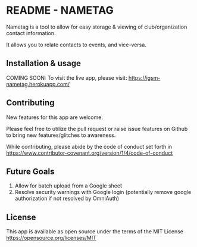 # README - NAMETAG

Nametag is a tool to allow for easy storage & viewing of club/organization contact information.

It allows you to relate contacts to events, and vice-versa.

## Installation & usage
COMING SOON: 
To visit the live app, please visit:
https://igsm-nametag.herokuapp.com/

## Contributing
New features for this app are welcome.

Please feel free to utilize the pull request or raise issue features on Github to bring new features/glitches to awareness.

While contributing, please abide by the code of conduct set forth in https://www.contributor-covenant.org/version/1/4/code-of-conduct

## Future Goals

1. Allow for batch upload from a Google sheet
2. Resolve security warnings with Google login (potentially remove google authorization if not resolved by OmniAuth)

## License
This app is available as open source under the terms of the MIT License https://opensource.org/licenses/MIT
